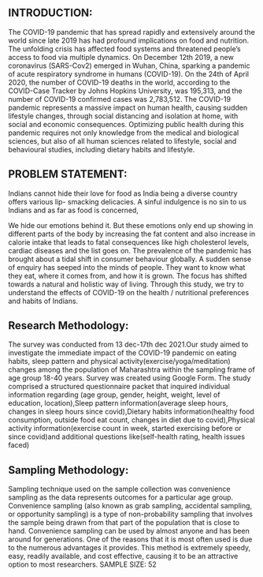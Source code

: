 ## INTRODUCTION:

The COVID-19 pandemic that has spread rapidly and extensively around the world since late
2019 has had profound implications on food and nutrition. The unfolding crisis has affected
food systems and threatened people’s access to food via multiple dynamics. On December
12th 2019, a new coronavirus (SARS-Cov2) emerged in Wuhan, China, sparking a pandemic of
acute respiratory syndrome in humans (COVID-19). On the 24th of April 2020, the number of
COVID-19 deaths in the world, according to the COVID-Case Tracker by Johns Hopkins
University, was 195,313, and the number of COVID-19 confirmed cases was 2,783,512. The
COVID-19 pandemic represents a massive impact on human health, causing sudden lifestyle
changes, through social distancing and isolation at home, with social and economic
consequences. Optimizing public health during this pandemic requires not only knowledge
from the medical and biological sciences, but also of all human sciences related to lifestyle,
social and behavioural studies, including dietary habits and lifestyle.

## PROBLEM STATEMENT:

Indians cannot hide their love for food as India being a diverse country offers various lip-
smacking delicacies. A sinful indulgence is no sin to us Indians and as far as food is concerned,

We hide our emotions behind it. But these emotions only end up showing in different parts of
the body by increasing the fat content and also increase in calorie intake that leads to fatal
consequences like high cholesterol levels, cardiac diseases and the list goes on.
The prevalence of the pandemic has brought about a tidal shift in consumer behaviour
globally. A sudden sense of enquiry has seeped into the minds of people. They want to know
what they eat, where it comes from, and how it is grown. The focus has shifted towards a
natural and holistic way of living. Through this study, we try to understand the effects of
COVID-19 on the health / nutritional preferences and habits of Indians.

## Research Methodology:

The survey was conducted from 13 dec-17th dec 2021.Our study aimed to investigate the
immediate impact of the COVID-19 pandemic on eating habits, sleep pattern and physical
activity(exercise/yoga/meditation) changes among the population of Maharashtra within the
sampling frame of age group 18-40 years. Survey was created using Google Form. The study
comprised a structured questionnaire packet that inquired individual information regarding
(age group, gender, height, weight, level of education, location),Sleep pattern
information(average sleep hours, changes in sleep hours since covid),Dietary habits
information(healthy food consumption, outside food eat count, changes in diet due to
covid),Physical activity information(exercise count in week, started exercising before or since
covid)and additional questions like(self-health rating, health issues faced)

## Sampling Methodology:

Sampling technique used on the sample collection was convenience sampling as the data
represents outcomes for a particular age group.
Convenience sampling (also known as grab sampling, accidental sampling, or opportunity
sampling) is a type of non-probability sampling that involves the sample being drawn from
that part of the population that is close to hand. Convenience sampling can be used by almost
anyone and has been around for generations. One of the reasons that it is most often used is
due to the numerous advantages it provides. This method is extremely speedy, easy, readily
available, and cost effective, causing it to be an attractive option to most researchers.
SAMPLE SIZE: 52
